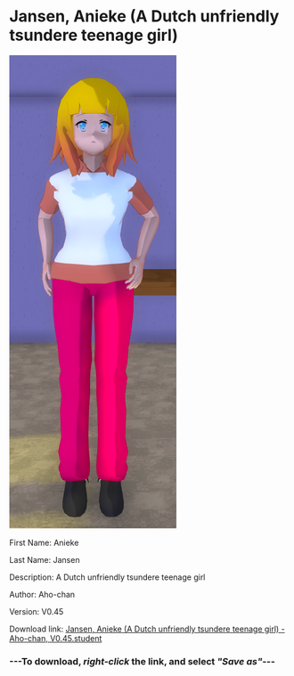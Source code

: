 # Jansen, Anieke (A Dutch unfriendly tsundere teenage girl)

<img src = "https://raw.githubusercontent.com/Arbiter1223/Daigaku-Gurashi-Custom-Students/master/Students/Files/Jansen%2C%20Anieke%20(A%20Dutch%20unfriendly%20tsundere%20teenage%20girl).png">

First Name: Anieke

Last Name: Jansen

Description: A Dutch unfriendly tsundere teenage girl

Author: Aho-chan

Version: V0.45

Download link: <a href="https://raw.githubusercontent.com/Arbiter1223/Daigaku-Gurashi-Custom-Students/master/Students/Files/Jansen%2C%20Anieke%20(A%20Dutch%20unfriendly%20tsundere%20teenage%20girl)%20-%20Aho-chan%2C%20V0.45.student">Jansen, Anieke (A Dutch unfriendly tsundere teenage girl) - Aho-chan, V0.45.student</a>

### ---**To download, _right-click_ the link, and select _"Save as"_**---
